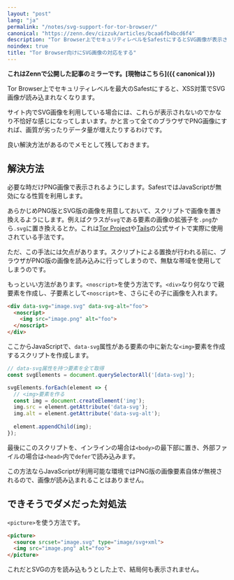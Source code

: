 ```yaml
---
layout: "post"
lang: "ja"
permalink: "/notes/svg-support-for-tor-browser/"
canonical: "https://zenn.dev/cizzuk/articles/bcaa6fb4bcd6f4"
description: "Tor Browser上でセキュリティレベルをSafestにするとSVG画像が表示されない問題に対処します。"
noindex: true
title: "Tor Browser向けにSVG画像の対応をする"
---
```


**これはZennで公開した記事のミラーです。[現物はこちら]({{ canonical }})**

Tor Browser上でセキュリティレベルを最大のSafestにすると、XSS対策でSVG画像が読み込まれなくなります。

サイト内でSVG画像を利用している場合には、これらが表示されないのでかなり不恰好な感じになってしまいます。かと言って全てのブラウザでPNG画像にすれば、画質が劣ったりデータ量が増えたりするわけです。

良い解決方法があるのでメモとして残しておきます。

## 解決方法

必要な時だけPNG画像で表示されるようにします。SafestではJavaScriptが無効になる性質を利用します。

あらかじめPNG版とSVG版の画像を用意しておいて、スクリプトで画像を置き換えるようにします。例えばクラスが`svg`である要素の画像の拡張子を`.png`から`.svg`に置き換えるとか。これは[Tor Project](https://www.torproject.org)や[Tails](https://tails.net)の公式サイトで実際に使用されている手法です。

ただ、この手法には欠点があります。スクリプトによる置換が行われる前に、ブラウザがPNG版の画像を読み込みに行ってしまうので、無駄な帯域を使用してしまうのです。

もっといい方法があります。`<noscript>`を使う方法です。`<div>`なり何なりで親要素を作成し、子要素として`<noscript>`を、さらにその子に画像を入れます。

```html
<div data-svg="image.svg" data-svg-alt="foo">
  <noscript>
    <img src="image.png" alt="foo">
  </noscript>
</div>
```

ここからJavaScriptで、`data-svg`属性がある要素の中に新たな`<img>`要素を作成するスクリプトを作成します。

```js
// data-svg属性を持つ要素を全て取得
const svgElements = document.querySelectorAll('[data-svg]');

svgElements.forEach(element => {
  // <img>要素を作る
  const img = document.createElement('img');
  img.src = element.getAttribute('data-svg');
  img.alt = element.getAttribute('data-svg-alt');
  
  element.appendChild(img);
});
```

最後にこのスクリプトを、インラインの場合は`<body>`の最下部に置き、外部ファイルの場合は`<head>`内で`defer`で読み込みます。

この方法ならJavaScriptが利用可能な環境ではPNG版の画像要素自体が無視されるので、画像が読み込まれることはありません。

## できそうでダメだった対処法

`<picture>`を使う方法です。

```html
<picture>
  <source srcset="image.svg" type="image/svg+xml">
  <img src="image.png" alt="foo">
</picture>
```

これだとSVGの方を読み込もうとした上で、結局何も表示されません。
